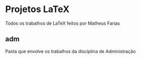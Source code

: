 # Projetos LaTeX
Todos os trabalhos de LaTeX feitos por Matheus Farias

## adm
Pasta que envolve os trabalhos da disciplina de Administração
